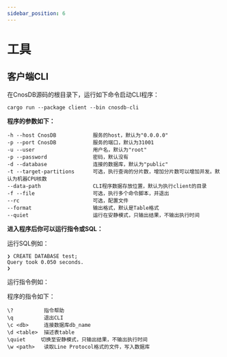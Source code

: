 ```yaml
---
sidebar_position: 6
---
```


# 工具

## **客户端CLI**

在CnosDB源码的根目录下，运行如下命令启动CLI程序：

```shell
cargo run --package client --bin cnosdb-cli
```

**程序的参数如下：**

```
-h --host CnosDB            服务的host，默认为"0.0.0.0"
-p --port CnosDB            服务的端口，默认为31001
-u --user                   用户名，默认为"root"
-p --password               密码，默认没有
-d --database               连接的数据库，默认为"public"
-t --target-partitions      可选，执行查询的分片数，增加分片数可以增加并发。默认为机器CPU核数
--data-path                 CLI程序数据存放位置，默认为执行client的目录
-f --file                   可选，执行多个命令脚本，并退出
--rc                        可选，配置文件
--format                    输出格式，默认是Table格式
--quiet                     运行在安静模式，只输出结果，不输出执行时间
```

**进入程序后你可以运行指令或SQL：**

运行SQL例如：
```
❯ CREATE DATABASE test;
Query took 0.050 seconds.
❯ 
```

运行指令例如：

程序的指令如下：

```
\?          指令帮助
\q          退出CLI
\c <db>     连接数据库db_name
\d <table>  描述表table
\quiet     切换至安静模式，只输出结果，不输出执行时间
\w <path>   读取Line Protocol格式的文件，写入数据库
```